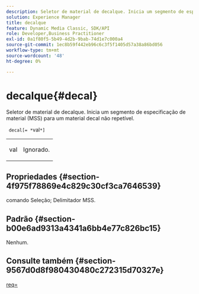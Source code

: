 ```yaml
---
description: Seletor de material de decalque. Inicia um segmento de especificação de material (MSS) para um material decal não repetível.
solution: Experience Manager
title: decalque
feature: Dynamic Media Classic, SDK/API
role: Developer,Business Practitioner
exl-id: 0a1f80f5-5b49-4d2b-9bab-74d1e7c000a4
source-git-commit: 1ec8b59f442eb96c6c3f5f1405d57a38a86bd056
workflow-type: tm+mt
source-wordcount: '48'
ht-degree: 0%

---
```


# decalque{#decal}

Seletor de material de decalque. Inicia um segmento de especificação de material (MSS) para um material decal não repetível.

` decal[= *`val`*]`

<table id="simpletable_35431F0E19B143528BD75C82CFBC5EE0"> 
 <tr class="strow"> 
  <td class="stentry"> <p> <span class="varname"> val  </span> </p> </td> 
  <td class="stentry"> <p>Ignorado. </p> </td> 
 </tr> 
</table>

## Propriedades {#section-4f975f78869e4c829c30cf3ca7646539}

comando Seleção; Delimitador MSS.

## Padrão {#section-b00e6ad9313a4341a6bb4e77c826bc15}

Nenhum.

## Consulte também {#section-9567d0d8f980430480c272315d70327e}

[req=](../../../../../ir-api/http-protocol/image-rendering-api-ref/c-ir-http-protocol-ref/c-ir-http-protocol-command-reference/r-ir-req.md#reference-792b1a663fb64261bd2de2a209b847fb)
